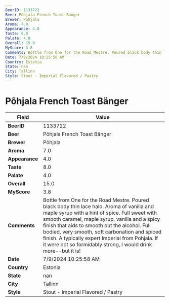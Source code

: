 ```yaml
---
BeerID: 1133722
Beer: Põhjala French Toast Bänger
Brewer: Põhjala
Aroma: 7.0
Appearance: 4.0
Taste: 8.0
Palate: 4.0
Overall: 15.0
MyScore: 3.8
Comments: Bottle from One for the Road Mestre. Poured black body thin lace halo. Aroma of vanilla and maple syrup with a hint of spice. Full sweet with smooth caramel, maple syrup, vanilla and a spicy finish that aids to smooth out the alcohol. Full bodied, very smooth, soft carbonation and spiced finish. A typically expert Imperial from Pohjala. If it were not so formidably strong, I would drink more--but it is!
Date: 7/9/2024 10:25:58 AM
Country: Estonia
State: nan
City: Tallinn
Style: Stout - Imperial Flavored / Pastry
---
```


# Põhjala French Toast Bänger

| Field         | Value |
|---------------|-------|
| **BeerID** | 1133722 |
| **Beer** | Põhjala French Toast Bänger |
| **Brewer** | Põhjala |
| **Aroma** | 7.0 |
| **Appearance** | 4.0 |
| **Taste** | 8.0 |
| **Palate** | 4.0 |
| **Overall** | 15.0 |
| **MyScore** | 3.8 |
| **Comments** | Bottle from One for the Road Mestre. Poured black body thin lace halo. Aroma of vanilla and maple syrup with a hint of spice. Full sweet with smooth caramel, maple syrup, vanilla and a spicy finish that aids to smooth out the alcohol. Full bodied, very smooth, soft carbonation and spiced finish. A typically expert Imperial from Pohjala. If it were not so formidably strong, I would drink more--but it is! |
| **Date** | 7/9/2024 10:25:58 AM |
| **Country** | Estonia |
| **State** | nan |
| **City** | Tallinn |
| **Style** | Stout - Imperial Flavored / Pastry |
